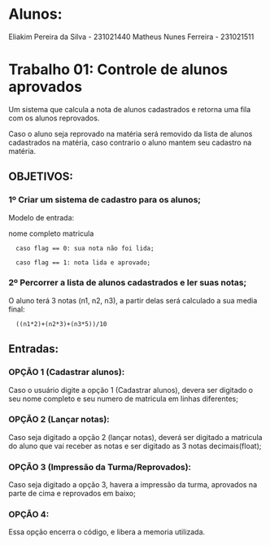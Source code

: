 # Alunos:
Eliakim Pereira da Silva - 231021440
Matheus Nunes Ferreira - 231021511

# Trabalho 01: Controle de alunos aprovados

Um sistema que calcula a nota de alunos cadastrados e retorna uma fila com os alunos reprovados.

Caso o aluno seja reprovado na matéria será removido da lista de alunos cadastrados na matéria, caso contrario o aluno mantem seu cadastro na matéria.

## OBJETIVOS:

### 1º Criar um sistema de cadastro para os alunos;

Modelo de entrada:

nome completo
matricula

      caso flag == 0: sua nota não foi lida;

      caso flag == 1: nota lida e aprovado; 

### 2º Percorrer a lista de alunos cadastrados e ler suas notas;

O aluno terá 3 notas (n1, n2, n3), a partir delas será calculado a sua media final: 
      
      ((n1*2)+(n2*3)+(n3*5))/10

## Entradas:

### OPÇÃO 1 (Cadastrar alunos):
Caso o usuário digite a opção 1 (Cadastrar alunos), devera ser digitado o seu nome completo e seu numero de matricula em linhas diferentes;

### OPÇÃO 2 (Lançar notas):
Caso seja digitado a opção 2 (lançar notas), deverá ser digitado a matricula do aluno que vai receber as notas e ser digitado as 3 notas decimais(float);

### OPÇÃO 3 (Impressão da Turma/Reprovados):
Caso seja digitado a opção 3, havera a impressão da turma, aprovados na parte de cima e reprovados em baixo;

### OPÇÃO 4:
Essa opção encerra o código, e libera a memoria utilizada.

